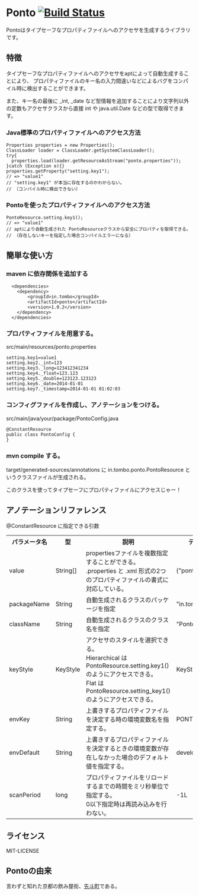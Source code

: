# Ponto [![Build Status](https://buildhive.cloudbees.com/job/mitoma/job/ponto/badge/icon)](https://buildhive.cloudbees.com/job/mitoma/job/ponto/)

Pontoはタイプセーフなプロパティファイルへのアクセサを生成するライブラリです。

## 特徴

タイプセーフなプロパティファイルへのアクセサをaptによって自動生成することにより、
プロパティファイルのキー名の入力間違いなどによるバグをコンパイル時に検出することができます。

また、キー名の最後に _int, _date など型情報を追加することにより文字列以外の定数もアクセサクラスから直接 int や java.util.Date などの型で取得できます。

### Java標準のプロパティファイルへのアクセス方法

```
Properties properties = new Properties();
ClassLoader loader = ClassLoader.getSystemClassLoader();
try{
  properties.load(loader.getResourceAsStream("ponto.properties"));
}catch (Exception e){}
properties.getProperty("setting.key1"); 
// => "value1"
// "setting.key1" が本当に存在するのかわからない。
// （コンパイル時に検出できない）
```

### Pontoを使ったプロパティファイルへのアクセス方法

```
PontoResource.setting.key1();
// => "value1"
// aptにより自動生成された PontoResourceクラスから安全にプロパティを取得できる。
// （存在しないキーを指定した場合コンパイルエラーになる）
```

## 簡単な使い方

### maven に依存関係を追加する

```
  <dependencies>
  	<dependency>
  		<groupId>in.tombo</groupId>
  		<artifactId>ponto</artifactId>
  		<version>1.0.2</version>
  	</dependency>
  </dependencies>
```

### プロパティファイルを用意する。

src/main/resources/ponto.properties

```
setting.key1=value1
setting.key2._int=123
setting.key3._long=123412341234
setting.key4._float=123.123
setting.key5._double=123123.123123
setting.key6._date=2014-01-01
setting.key7._timestamp=2014-01-01 01:02:03
```

### コンフィグファイルを作成し、アノテーションをつける。

src/main/java/your/package/PontoConfig.java

```
@ConstantResource
public class PontoConfig {
}
```

### mvn compile する。

target/generated-sources/annotations に in.tombo.ponto.PontoResource というクラスファイルが生成される。

このクラスを使ってタイプセーフにプロパティファイルにアクセスじゃー！

## アノテーションリファレンス

@ConstantResource に指定できる引数

<table>
  <tr>
    <th>パラメータ名</th>
    <th>型</th>
    <th>説明</th>
    <th>デフォルト値</th>
  </tr>
  <tr>
    <td>value</td>
    <td>String[]</td>
    <td>propertiesファイルを複数指定することができる。<br/>.properties と .xml 形式の2つのプロパティファイルの書式に対応している。</td>
    <td>{"ponto.properties"}</td>
  </tr>
  <tr>
    <td>packageName</td>
    <td>String</td>
    <td>自動生成されるクラスのパッケージを指定</td>
    <td>"in.tombo.ponto"</td>
  </tr>
  <tr>
    <td>className</td>
    <td>String</td>
    <td>自動生成されるクラスのクラス名を指定</td>
    <td>"PontoResource"</td>
  </tr>
  <tr>
    <td>keyStyle</td>
    <td>KeyStyle</td>
    <td>アクセサのスタイルを選択できる。<br/>Hierarchical は PontoResource.setting.key1() のようにアクセスできる。<br/>Flat は PontoResource.setting_key1() のようにアクセスできる。</td>
    <td>KeyStyle.Hierarchical</td>
  </tr>
  <tr>
    <td>envKey</td>
    <td>String</td>
    <td>上書きするプロパティファイルを決定する時の環境変数名を指定する。</td>
    <td>PONTO_ENV</td>
  </tr>
  <tr>
    <td>envDefault</td>
    <td>String</td>
    <td>上書きするプロパティファイルを決定するときの環境変数が存在しなかった場合のデフォルト値を指定する。</td>
    <td>development</td>
  </tr>
  <tr>
    <td>scanPeriod</td>
    <td>long</td>
    <td>プロパティファイルをリロードするまでの時間をミリ秒単位で指定する。<br/>0以下指定時は再読み込みを行わない。</td>
    <td>-1L</td>
  </tr>
</table>

## ライセンス

MIT-LICENSE

## Pontoの由来

言わずと知れた京都の飲み屋街、[先斗町](http://ja.wikipedia.org/wiki/%E5%85%88%E6%96%97%E7%94%BA)である。

